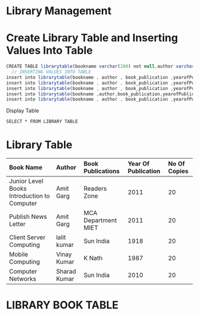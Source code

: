# Library Management

# Create Library Table and Inserting Values Into Table 
```js
CREATE TABLE librarytable(bookname varchar(200) not null,author varchar(200) not null,book_publication varchar(200) not null, yearofPublication number, No_of_Copies number not       null);
  // INSERTING VALUES INTO TABLE 
insert into librarytable(bookname , author , book_publication ,yearofPublication, No_of_Copies) values ('Mobile Computing' , 'Vinay Kumar Singhal'  , 'K Nath and Sons' , '1987' , '10'  );
insert into librarytable(bookname , author , book_publication ,yearofPublication, No_of_Copies)values ('Computer Networks' , 'Sharad Kumar Verma'  , 'Sun India Publication' , '2010' , '10'  );
insert into librarytable(bookname , author , book_publication ,yearofPublication, No_of_Copies)values ( '.NET Framework and C#' , 'Sharad Kumar Verma',  'Sun India Publication' , '2002' , '10'  );
insert into librarytable(bookname ,author,book_publication,yearofPublication,no_of_copies)values('Client Server Computing','Lalit Kumar','Sun India Publications',2012,20);
insert into librarytable(bookname , author , book_publication ,yearofPublication, no_of_copies)values ('Junior Level Books Introduction to Computer' , 'Amit Garg ' , 'Readers Zone ' , '2012' , '10'  );
```
 Display Table 
```
SELECT * FROM LIBRARY TABLE 
```

# Library Table 
  | Book Name | Author | Book Publications | Year Of Publication | No Of Copies |
  |:----------|:-------|:------------------|:--------------------|:-------------|
  |Junior Level Books Introduction to Computer|	Amit Garg | Readers Zone|2011|20|
  |Publish News Letter|Amit Garg|MCA Department MIET|2011|20|
  |Client Server Computing|lalit kumar | Sun India | 1918 | 20 |
  |Mobile Computing | Vinay Kumar | K Nath | 1987 | 20 |
  |Computer Networks| Sharad Kumar | Sun India | 2010 | 20 |
  
  
  # LIBRARY BOOK TABLE 
